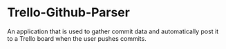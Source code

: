# Trello-Github-Parser
An application that is used to gather commit data and automatically post it to a Trello board when the user pushes commits.
